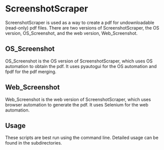 # ScreenshotScraper
ScreenshotScraper is used as a way to create a pdf for undownloadable (read-only) pdf files. There are two versions of ScreenshotScraper, the OS version, OS_Screenshot, and the web version, Web_Screenshot.

## OS_Screenshot
OS_Screenshot is the OS version of ScreenshotScraper, which uses OS automation to obtain the pdf. It uses pyautogui for the OS automation and fpdf for the pdf merging.  

## Web_Screenshot
Web_Screenshot is the web version of ScreenshotScraper, which uses browser automation to generate the pdf. It uses Selenium for the web automation. 

## Usage
These scripts are best run using the command line. Detailed usage can be found in the subdirectories.